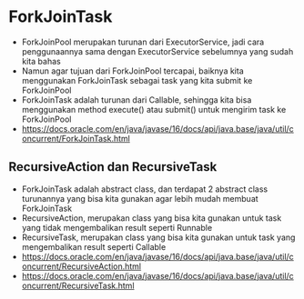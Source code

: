 # ForkJoinTask
* ForkJoinPool merupakan turunan dari ExecutorService, jadi cara penggunaannya sama dengan ExecutorService sebelumnya yang sudah kita bahas
* Namun agar tujuan dari ForkJoinPool tercapai, baiknya kita menggunakan ForkJoinTask sebagai task yang kita submit ke ForkJoinPool
* ForkJoinTask adalah turunan dari Callable, sehingga kita bisa menggunakan method execute() atau submit() untuk mengirim task ke ForkJoinPool
* https://docs.oracle.com/en/java/javase/16/docs/api/java.base/java/util/concurrent/ForkJoinTask.html 

## RecursiveAction dan RecursiveTask
* ForkJoinTask adalah abstract class, dan terdapat 2 abstract class turunannya yang bisa kita gunakan agar lebih mudah membuat ForkJoinTask
* RecursiveAction, merupakan class yang bisa kita gunakan untuk task yang tidak mengembalikan result seperti Runnable
* RecursiveTask, merupakan class yang bisa kita gunakan untuk task yang mengembalikan result seperti Callable
* https://docs.oracle.com/en/java/javase/16/docs/api/java.base/java/util/concurrent/RecursiveAction.html
* https://docs.oracle.com/en/java/javase/16/docs/api/java.base/java/util/concurrent/RecursiveTask.html 

